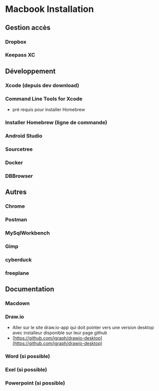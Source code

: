 # Macbook Installation

## Gestion accès

### Dropbox

### Keepass XC


## Développement

### Xcode (depuis dev download)
### Command Line Tools for Xcode
* pré requis pour installer Homebrew

### Installer Homebrew (ligne de commande)
### Android Studio
### Sourcetree
### Docker
### DBBrowser


## Autres
### Chrome
### Postman
### MySqlWorkbench
### Gimp
### cyberduck
### freeplane



## Documentation
### Macdown
### Draw.io
* Aller sur le site draw.io-app qui doit pointer vers une version desktop avec installeur disponible sur leur page github
* [https://github.com/jgraph/drawio-desktop](https://github.com/jgraph/drawio-desktop)

### Word (si possible)
### Exel (si possible)
### Powerpoint (si possible)
